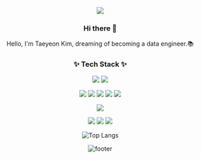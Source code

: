 <div align="center">

<img src="https://capsule-render.vercel.app/api?type=wave&color=FFD662&fontColor=00539C&height=300&section=header&text=Taeyeon+Kim&fontSize=80" />

### Hi there 👋
Hello, I'm Taeyeon Kim, dreaming of becoming a data engineer.📚


### ✨ Tech Stack ✨

<img src="https://img.shields.io/badge/Python-3776AB?style=for-the-badge&logo=Python&logoColor=white"> <img src="https://img.shields.io/badge/JAVA-007396?style=for-the-badge&logo=java&logoColor=white"> 


<img src="https://img.shields.io/badge/Oracle-F80000?style=for-the-badge&logo=Oracle&logoColor=white"> <img src="https://img.shields.io/badge/MySQL-4479A1?style=for-the-badge&logo=MySQL&logoColor=white"> <img src="https://img.shields.io/badge/SQLite-003B57?style=for-the-badge&logo=SQLite&logoColor=white"> <img src="https://img.shields.io/badge/Firebase-FFCA28?style=for-the-badge&logoFirebase&logoColor=white"> <img src="https://img.shields.io/badge/mariadb-003545?style=for-the-badge&logo=mariadb&logoColor=white">


<img src="https://img.shields.io/badge/intellijidea-000000?style=for-the-badge&logo=intellijidea%20IDE&logoColor=white"> 


<img src="https://img.shields.io/badge/github-181717?style=for-the-badge&logo=github&logoColor=white"> <img src="https://img.shields.io/badge/streamlit-FF4B4B?style=for-the-badge&logo=streamlit&logoColor=white"> <img src="https://img.shields.io/badge/spring-6DB33F?style=for-the-badge&logo=spring&logoColor=white">


![Top Langs](https://github-readme-stats.vercel.app/api/top-langs/?username=taeyeon5362&layout=compact&theme=transparent)

![footer](https://capsule-render.vercel.app/api?type=wave&color=00539C&height=200&section=footer)

</div>
